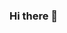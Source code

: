 ### Hi there 👋

<!--
**ruslanzharkov/ruslanzharkov** is a ✨ _special_ ✨ repository because its `README.md` (this file) appears on your GitHub profile.
Now I'm focusing to React and React Native and I was starting to love React Native along with interesting animation, beautiful UI,.. so I decided to spend a lot of time on learning React, React Native and Typescript. 

**Languages and Technologies**

![HTML5](https://img.shields.io/badge/-HTML5-000000?style=flat&logo=HTML5)
![CSS](https://img.shields.io/badge/-CSS-333333?style=flat&logo=CSS3&logoColor=1572B6)
![React](https://img.shields.io/badge/-React-333333?style=flat&logo=react)
![JavaScript](https://img.shields.io/badge/-JavaScript-000000?style=flat&logo=javascript)
![TypeScript](https://img.shields.io/badge/-TypeScript-000000?style=flat&logo=typescript&logoColor=007ACC)

<img align="" height='130px' src="https://github-readme-stats.vercel.app/api?username=ruslanzharkov&hide_title=true&show_icons=true&include_all_commits=true&line_height=21&bg_color=0,EC6C6C,FFD479,FFFC79,73FA79&theme=graywhite" /><img align="" height='130px' src="https://github-readme-stats.vercel.app/api/top-langs/?username=ruslanzharkov&hide_title=true&layout=compact&bg_color=0,73FA79,73FDFF,D783FF&theme=graywhite" />

[![PRs Welcome](https://img.shields.io/badge/PRs-welcome-brightgreen.svg?style=flat&logo=github)](https://github.com/ruslanzharkov) [![Visitors](https://visitor-badge.glitch.me/badge?page_id=ruslanzharkov.visitor-badge)](https://github.com/ruslanzharkov) [![Open Source Love](https://badges.frapsoft.com/os/v2/open-source.svg?v=103)](https://github.com/ruslanzharkov)
Here are some ideas to get you started:

- 🔭 I’m working at EPAM, in Belarus, Minsjk
- ❤️ I love React, Typescript, React Native and Node.js
- 📫 How to reach me: zharkov.ruslan.e@gmail.com
